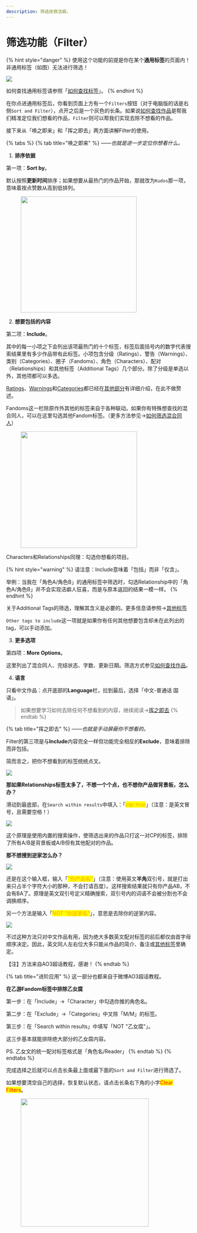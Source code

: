 ```yaml
---
description: 筛选拯救洁癖。
---
```


# 筛选功能（Filter）

{% hint style="danger" %}
使用这个功能的前提是你在某个**通用标签**的页面内！非通用标签（如图）无法进行筛选！

![](<../../.gitbook/assets/image (20).png>)

如何查找通用标签请参照「[如何查找标签](ru-he-cha-zhao-biao-qian-tags.md)」。
{% endhint %}

在你点进通用标签后，你看到页面上方有一个`Filters`按钮（对于电脑版的话是右侧`Sort and Filter`），点开之后是一个灰色的长条。如果说[如何查找作品](ru-he-cha-zhao-zuo-pin-works.md)是帮我们精准定位我们想看的作品，`Filter`则可以帮我们实现去除不想看的作品。

接下来从「唤之即来」和「挥之即去」两方面讲解Filter的使用。

{% tabs %}
{% tab title="唤之即来" %}
_——也就是进一步定位你想看什么。_



1. **排序依据**

第一项：**Sort by**。

默认按照**更新时间**排序；如果想要从最热门的作品开始，那就改为`Kudos`那一项，意味着按点赞数从高到低排列。

<figure><img src="../../.gitbook/assets/image (24).png" alt="" width="316"><figcaption></figcaption></figure>



2. **想要包括的内容**

第二项：**Include**。

其中的每一小项之下会列出该项最热门的十个标签，标签后面括号内的数字代表搜索结果里有多少作品带有此标签。小项包含分级（Ratings）、警告（Warnings）、类别（Categories）、圈子（Fandoms）、角色（Characters）、配对（Relationships）和其他标签（Additional Tags）几个部分。除了分级是单选以外，其他项都可以多选。

[Ratings](../../ao3-da-zi-dian.md#rating-fen-ji)、[Warnings](../../ao3-da-zi-dian.md#warning-jing-gao)和[Categories](../../ao3-da-zi-dian.md#categories-fen-lei)都已经在[其他部分](ru-he-cha-zhao-zuo-pin-works.md)有详细介绍，在此不做赘述。

Fandoms这一栏除原作外其他的标签来自于各种联动。如果你有特殊想查找的混合同人，可以在这里勾选其他Fandom标签。（更多方法参见→[如何筛选混合同人](ru-he-shai-xuan-hun-he-tong-ren.md)）

<figure><img src="../../.gitbook/assets/image (15).png" alt="" width="317"><figcaption></figcaption></figure>

Characters和Relationships同理：勾选你想看的项目。

{% hint style="warning" %}
请注意：Include意味着「包括」而非「仅含」。

举例：当我在「角色A/角色B」的通用标签中筛选时，勾选Relationship中的「角色A/角色B」并不会实现洁癖人狂喜，而是与原本返回的结果一模一样。
{% endhint %}

关于Additional Tags的筛选，理解其含义是必要的。更多信息请参照→[其他标签](../../ao3-da-zi-dian.md#additional-tags-qi-ta-biao-qian)

`Other tags to include`这一项就是如果你有任何其他想要包含却未在此列出的tag，可以手动添加。



3. **更多选项**

第四项：**More Options**。

这里列出了混合同人、完结状态、字数、更新日期。筛选方式参见[如何查找作品](shai-xuan-gong-neng-filter.md#ru-he-cha-zhao-zuo-pin-works)。



4. **语言**

只看中文作品：点开底部的**Language**栏，拉到最后，选择「中文-普通话 国语」。



> 如果想要学习如何去除任何不想看到的内容，继续阅读→[挥之即去](shai-xuan-gong-neng-filter.md#hui-zhi-ji-qu)
{% endtab %}

{% tab title="挥之即去" %}
_——也就是手动屏蔽你不想看的。_

Filter的第三项是与**Include**内容完全一样但功能完全相反的**Exclude**，意味着排除而非包括。

简而言之，把你不想看到的标签统统点叉。

![](../../.gitbook/assets/MEITU_20250609_160338524.jpg)

**那如果Relationships标签太多了，不想一个个点，也不想你产品做背景板，怎么办？**

滑动到最底部，在`Search within results`中填入：「<mark style="color:orange;">otp: true</mark>」（注意：是英文冒号，且需要空格！）

![](<../../.gitbook/assets/image (3) (1) (2).png>)

这个原理是使用内置的搜索操作，使筛选出来的作品只打这一对CP的标签，排除了所有A/B是背景板或A/B但有其他配对的作品。

**那不想搜到逆家怎么办？**

![](../../.gitbook/assets/QQ_1749456456182.png)

还是在这个输入框，输入「<mark style="color:orange;">"你产品名"</mark>」（注意：使用英文**半角**双引号，就是打出来只占半个字符大小的那种，不会打请百度）。这样搜索结果就只有你产品AB，不会有BA了。原理是英文双引号定义精确搜索，双引号内的词语不会被分割也不会调换顺序。

另一个方法是输入「<mark style="color:orange;">NOT "你逆家名"</mark>」，意思是去除你的逆家内容。

![](../../.gitbook/assets/QQ_1749456587900.png)

不过这种方法只对中文作品有用，因为绝大多数英文配对标签的前后都仅由首字母顺序决定。因此，英文同人左右位大多只能从作品的简介、备注或[其他标签](../../ao3-da-zi-dian.md#additional-tags-qi-ta-biao-qian)里确定。



【注】方法来自AO3超话教程，感谢！
{% endtab %}

{% tab title="进阶应用" %}
这一部分也都来自于微博AO3超话教程。

**在乙游Fandom标签中排除乙女腐**

第一步：在「Include」→「Character」中勾选你推的角色名。

第二步：在「Exclude」→「Categories」中叉除「M/M」的标签。

第三步：在「Search within results」中填写「NOT "乙女腐"」。

这三步基本就能排除绝大部分的乙女腐内容。



PS. 乙女文的统一配对标签格式是「角色名/Reader」
{% endtab %}
{% endtabs %}



完成选择之后就可以点击长条最上面或最下面的`Sort and Filter`进行筛选了。

如果想要清空自己的选择，恢复默认状态，请点击长条右下角的小字<mark style="color:red;">Clear Filters</mark>。

<figure><img src="../../.gitbook/assets/image (39).png" alt="" width="349"><figcaption></figcaption></figure>
